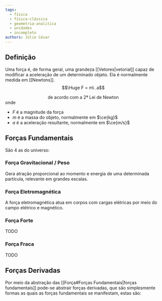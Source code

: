 ```yaml
---
tags:
  - física
  - física-clássica
  - geometria-analitica
  - unidades
  - incompleto
authors: Júlio César
---
```

## Definição

Uma força é, de forma geral, uma grandeza [[Vetores|vetorial]] capaz de modificar a aceleração de um determinado objeto. Ela é normalmente medida em [[Newtons]].
$$\Huge F = m\ .a$$<sup><center>de acordo com a 2ª Lei de Newton</center></sup>
onde
- $F$ é a magnitude da força
- $m$ é a massa do objeto, normalmente em $\ce{kg}$
- $a$ é a aceleração resultante, normalmente em $\ce{m/s}$

## Forças Fundamentais

São 4 as do universo:
### Força Gravitacional / Peso
Gera atração proporcional ao momento e energia de uma determinada partícula, relevante em grandes escalas.
### Força Eletromagnética
A força eletromagnética atua em corpos com cargas elétricas por meio do campo elétrico e magnético.
### Força Forte
TODO
### Força Fraca
TODO

## Forças Derivadas

Por meio da abstração das [[Força#Forças Fundamentais|forças fundamentais]] pode-se abstrair forças derivadas, que são simplesmente formas as quais as forças fundamentais se manifestam, estas são:
